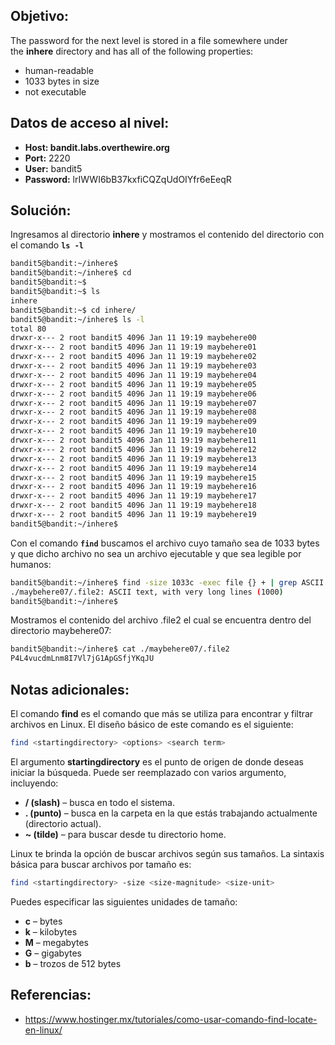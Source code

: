 ## Objetivo:
The password for the next level is stored in a file somewhere under the **inhere** directory and has all of the following properties:

-   human-readable
-   1033 bytes in size
-   not executable

## Datos de acceso al nivel:
- **Host: bandit.labs.overthewire.org** 
- **Port:** 2220
- **User:** bandit5 
- **Password:** lrIWWI6bB37kxfiCQZqUdOIYfr6eEeqR

## Solución:

Ingresamos al directorio **inhere** y mostramos el contenido del directorio con el comando **``ls -l``** 

``` bash
bandit5@bandit:~/inhere$
bandit5@bandit:~/inhere$ cd
bandit5@bandit:~$
bandit5@bandit:~$ ls
inhere
bandit5@bandit:~$ cd inhere/
bandit5@bandit:~/inhere$ ls -l
total 80
drwxr-x--- 2 root bandit5 4096 Jan 11 19:19 maybehere00
drwxr-x--- 2 root bandit5 4096 Jan 11 19:19 maybehere01
drwxr-x--- 2 root bandit5 4096 Jan 11 19:19 maybehere02
drwxr-x--- 2 root bandit5 4096 Jan 11 19:19 maybehere03
drwxr-x--- 2 root bandit5 4096 Jan 11 19:19 maybehere04
drwxr-x--- 2 root bandit5 4096 Jan 11 19:19 maybehere05
drwxr-x--- 2 root bandit5 4096 Jan 11 19:19 maybehere06
drwxr-x--- 2 root bandit5 4096 Jan 11 19:19 maybehere07
drwxr-x--- 2 root bandit5 4096 Jan 11 19:19 maybehere08
drwxr-x--- 2 root bandit5 4096 Jan 11 19:19 maybehere09
drwxr-x--- 2 root bandit5 4096 Jan 11 19:19 maybehere10
drwxr-x--- 2 root bandit5 4096 Jan 11 19:19 maybehere11
drwxr-x--- 2 root bandit5 4096 Jan 11 19:19 maybehere12
drwxr-x--- 2 root bandit5 4096 Jan 11 19:19 maybehere13
drwxr-x--- 2 root bandit5 4096 Jan 11 19:19 maybehere14
drwxr-x--- 2 root bandit5 4096 Jan 11 19:19 maybehere15
drwxr-x--- 2 root bandit5 4096 Jan 11 19:19 maybehere16
drwxr-x--- 2 root bandit5 4096 Jan 11 19:19 maybehere17
drwxr-x--- 2 root bandit5 4096 Jan 11 19:19 maybehere18
drwxr-x--- 2 root bandit5 4096 Jan 11 19:19 maybehere19
bandit5@bandit:~/inhere$
```

Con el comando **``find``** buscamos el archivo cuyo tamaño sea de 1033 bytes y que dicho archivo no sea un archivo ejecutable y que sea legible por humanos:

```bash
bandit5@bandit:~/inhere$ find -size 1033c -exec file {} + | grep ASCII
./maybehere07/.file2: ASCII text, with very long lines (1000)
bandit5@bandit:~/inhere$
```

Mostramos el contenido del archivo .file2 el cual se encuentra dentro del directorio maybehere07:

```bash
bandit5@bandit:~/inhere$ cat ./maybehere07/.file2
P4L4vucdmLnm8I7Vl7jG1ApGSfjYKqJU
```

## Notas adicionales:
El comando **find** es el comando que más se utiliza para encontrar y filtrar archivos en Linux. El diseño básico de este comando es el siguiente:

```bash
find <startingdirectory> <options> <search term>
```

El argumento **startingdirectory** es el punto de origen de donde deseas iniciar la búsqueda. Puede ser reemplazado con varios argumento, incluyendo:

-  **/ (slash)** – busca en todo el sistema. 
-   **. (punto)** – busca en la carpeta en la que estás trabajando actualmente (directorio actual).
-   **~ (tilde)** – para buscar desde tu directorio home.

Linux te brinda la opción de buscar archivos según sus tamaños. La sintaxis básica para buscar archivos por tamaño es:

```bash
find <startingdirectory> -size <size-magnitude> <size-unit>
```

Puedes especificar las siguientes unidades de tamaño:

-   **c** – bytes
-   **k** – kilobytes
-   **M** – megabytes
-   **G** – gigabytes
-   **b** – trozos de 512 bytes

## Referencias:

- https://www.hostinger.mx/tutoriales/como-usar-comando-find-locate-en-linux/